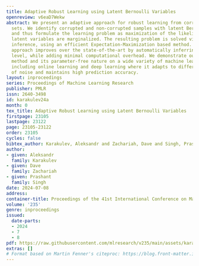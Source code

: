 ```yaml
---
title: Adaptive Robust Learning using Latent Bernoulli Variables
openreview: v6eaD7Wekw
abstract: We present an adaptive approach for robust learning from corrupted training
  sets. We identify corrupted and non-corrupted samples with latent Bernoulli variables
  and thus formulate the learning problem as maximization of the likelihood where
  latent variables are marginalized. The resulting problem is solved via variational
  inference, using an efficient Expectation-Maximization based method. The proposed
  approach improves over the state-of-the-art by automatically inferring the corruption
  level, while adding minimal computational overhead. We demonstrate our robust learning
  method and its parameter-free nature on a wide variety of machine learning tasks
  including online learning and deep learning where it adapts to different levels
  of noise and maintains high prediction accuracy.
layout: inproceedings
series: Proceedings of Machine Learning Research
publisher: PMLR
issn: 2640-3498
id: karakulev24a
month: 0
tex_title: Adaptive Robust Learning using Latent Bernoulli Variables
firstpage: 23105
lastpage: 23122
page: 23105-23122
order: 23105
cycles: false
bibtex_author: Karakulev, Aleksandr and Zachariah, Dave and Singh, Prashant
author:
- given: Aleksandr
  family: Karakulev
- given: Dave
  family: Zachariah
- given: Prashant
  family: Singh
date: 2024-07-08
address:
container-title: Proceedings of the 41st International Conference on Machine Learning
volume: '235'
genre: inproceedings
issued:
  date-parts:
  - 2024
  - 7
  - 8
pdf: https://raw.githubusercontent.com/mlresearch/v235/main/assets/karakulev24a/karakulev24a.pdf
extras: []
# Format based on Martin Fenner's citeproc: https://blog.front-matter.io/posts/citeproc-yaml-for-bibliographies/
---
```

